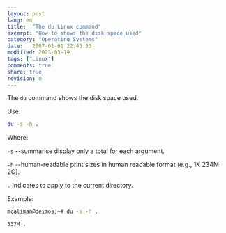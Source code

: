 ```yaml
---
layout: post
lang: en
title:  "The du Linux command"
excerpt: "How to shows the disk space used"
category: "Operating Systems"
date:   2007-01-01 22:45:33
modified: 2023-03-19
tags: ["Linux"]
comments: true
share: true
revision: 0
---
```


The `du` command shows the disk space used.

Use:
```bash
du -s -h .
```
Where:

`-s` --summarise display only a total for each argument.


`-h`  --human-readable print sizes in human readable format (e.g., 1K 234M 2G).

`.` Indicates to apply to the current directory.

Example:
```bash
mcaliman@deimos:~# du -s -h .

537M .
```